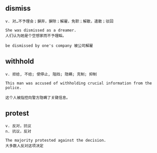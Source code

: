 ## dismiss
```
v. 对…不予理会；摒弃，摒除；解雇，免职；解散，遣散；驳回

She was dismissed as a dreamer.
人们认为她是个空想家而不予理睬。

be dismissed by one's company 被公司解雇
```

## withhold
```
v. 拒给, 不给; 使停止, 阻挡; 隐瞒; 克制; 抑制

This man was accused of withholding crucial information from the police.

这个人被指控向警方隐瞒了关键信息。
```

## protest
```
v. 反对，抗议
n. 抗议，反对

The majority protested against the decision.
大多数人反对这项决定
```